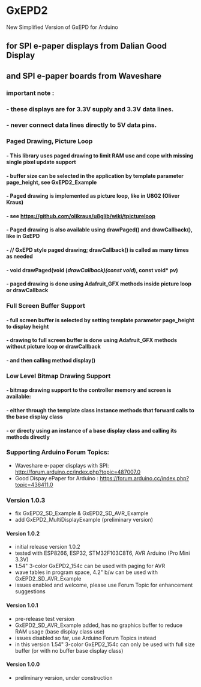 # GxEPD2
New Simplified Version of GxEPD for Arduino

## for SPI e-paper displays from Dalian Good Display 
## and SPI e-paper boards from Waveshare

### important note :
### - these displays are for 3.3V supply and 3.3V data lines.
### - never connect data lines directly to 5V data pins.

### Paged Drawing, Picture Loop
#### - This library uses paged drawing to limit RAM use and cope with missing single pixel update support
#### - buffer size can be selected in the application by template parameter page_height, see GxEPD2_Example
#### - Paged drawing is implemented as picture loop, like in U8G2 (Oliver Kraus)
#### - see https://github.com/olikraus/u8glib/wiki/tpictureloop
#### - Paged drawing is also available using drawPaged() and drawCallback(), like in GxEPD
#### - // GxEPD style paged drawing; drawCallback() is called as many times as needed
#### - void drawPaged(void (*drawCallback)(const void*), const void* pv)
#### - paged drawing is done using Adafruit_GFX methods inside picture loop or drawCallback

### Full Screen Buffer Support
#### - full screen buffer is selected by setting template parameter page_height to display height
#### - drawing to full screen buffer is done using Adafruit_GFX methods without picture loop or drawCallback
#### - and then calling method display()

### Low Level Bitmap Drawing Support
#### - bitmap drawing support to the controller memory and screen is available:
#### - either through the template class instance methods that forward calls to the base display class
#### - or directy using an instance of a base display class and calling its methods directly

### Supporting Arduino Forum Topics:

- Waveshare e-paper displays with SPI: http://forum.arduino.cc/index.php?topic=487007.0
- Good Dispay ePaper for Arduino : https://forum.arduino.cc/index.php?topic=436411.0

### Version 1.0.3
- fix GxEPD2_SD_Example & GxEPD2_SD_AVR_Example
- add GxEPD2_MultiDisplayExample (preliminary version)
#### Version 1.0.2
- initial release version 1.0.2
- tested with ESP8266, ESP32, STM32F103C8T6, AVR Arduino (Pro Mini 3.3V)
- 1.54" 3-color GxEPD2_154c can be used with paging for AVR
- wave tables in program space,  4.2" b/w can be used with GxEPD2_SD_AVR_Example
- issues enabled and welcome, please use Forum Topic for enhancement suggestions
#### Version 1.0.1
- pre-release test version
- GxEPD2_SD_AVR_Example added, has no graphics buffer to reduce RAM usage (base display class use)
- issues disabled so far, use Arduino Forum Topics instead
- in this version 1.54" 3-color GxEPD2_154c can only be used with full size buffer (or with no buffer base display class)
#### Version 1.0.0
- preliminary version, under construction
